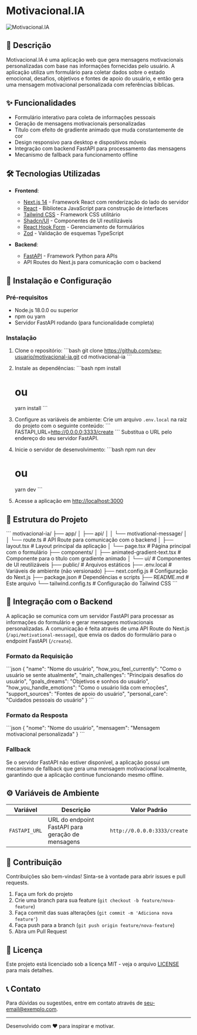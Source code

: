 # Motivacional.IA

![Motivacional.IA](https://via.placeholder.com/1200x630/5f4def/ffffff?text=Motivacional.IA)

## 📝 Descrição

Motivacional.IA é uma aplicação web que gera mensagens motivacionais personalizadas com base nas informações fornecidas pelo usuário. A aplicação utiliza um formulário para coletar dados sobre o estado emocional, desafios, objetivos e fontes de apoio do usuário, e então gera uma mensagem motivacional personalizada com referências bíblicas.

## ✨ Funcionalidades

- Formulário interativo para coleta de informações pessoais
- Geração de mensagens motivacionais personalizadas
- Título com efeito de gradiente animado que muda constantemente de cor
- Design responsivo para desktop e dispositivos móveis
- Integração com backend FastAPI para processamento das mensagens
- Mecanismo de fallback para funcionamento offline

## 🛠️ Tecnologias Utilizadas

- **Frontend**:
  - [Next.js 14](https://nextjs.org/) - Framework React com renderização do lado do servidor
  - [React](https://reactjs.org/) - Biblioteca JavaScript para construção de interfaces
  - [Tailwind CSS](https://tailwindcss.com/) - Framework CSS utilitário
  - [Shadcn/UI](https://ui.shadcn.com/) - Componentes de UI reutilizáveis
  - [React Hook Form](https://react-hook-form.com/) - Gerenciamento de formulários
  - [Zod](https://github.com/colinhacks/zod) - Validação de esquemas TypeScript

- **Backend**:
  - [FastAPI](https://fastapi.tiangolo.com/) - Framework Python para APIs
  - API Routes do Next.js para comunicação com o backend

## 🚀 Instalação e Configuração

### Pré-requisitos

- Node.js 18.0.0 ou superior
- npm ou yarn
- Servidor FastAPI rodando (para funcionalidade completa)

### Instalação

1. Clone o repositório:
   \`\`\`bash
   git clone https://github.com/seu-usuario/motivacional-ia.git
   cd motivacional-ia
   \`\`\`

2. Instale as dependências:
   \`\`\`bash
   npm install
   # ou
   yarn install
   \`\`\`

3. Configure as variáveis de ambiente:
   Crie um arquivo `.env.local` na raiz do projeto com o seguinte conteúdo:
   \`\`\`
   FASTAPI_URL=http://0.0.0.0:3333/create
   \`\`\`
   Substitua o URL pelo endereço do seu servidor FastAPI.

4. Inicie o servidor de desenvolvimento:
   \`\`\`bash
   npm run dev
   # ou
   yarn dev
   \`\`\`

5. Acesse a aplicação em [http://localhost:3000](http://localhost:3000)

## 📁 Estrutura do Projeto

\`\`\`
motivacional-ia/
├── app/
│   ├── api/
│   │   └── motivational-message/
│   │       └── route.ts       # API Route para comunicação com o backend
│   ├── layout.tsx             # Layout principal da aplicação
│   └── page.tsx               # Página principal com o formulário
├── components/
│   ├── animated-gradient-text.tsx  # Componente para o título com gradiente animado
│   └── ui/                    # Componentes de UI reutilizáveis
├── public/                    # Arquivos estáticos
├── .env.local                 # Variáveis de ambiente (não versionado)
├── next.config.js             # Configuração do Next.js
├── package.json               # Dependências e scripts
├── README.md                  # Este arquivo
└── tailwind.config.ts         # Configuração do Tailwind CSS
\`\`\`

## 🔄 Integração com o Backend

A aplicação se comunica com um servidor FastAPI para processar as informações do formulário e gerar mensagens motivacionais personalizadas. A comunicação é feita através de uma API Route do Next.js (`/api/motivational-message`), que envia os dados do formulário para o endpoint FastAPI (`/create`).

### Formato da Requisição

\`\`\`json
{
  "name": "Nome do usuário",
  "how_you_feel_currently": "Como o usuário se sente atualmente",
  "main_challenges": "Principais desafios do usuário",
  "goals_dreams": "Objetivos e sonhos do usuário",
  "how_you_handle_emotions": "Como o usuário lida com emoções",
  "support_sources": "Fontes de apoio do usuário",
  "personal_care": "Cuidados pessoais do usuário"
}
\`\`\`

### Formato da Resposta

\`\`\`json
{
  "nome": "Nome do usuário",
  "mensagem": "Mensagem motivacional personalizada"
}
\`\`\`

### Fallback

Se o servidor FastAPI não estiver disponível, a aplicação possui um mecanismo de fallback que gera uma mensagem motivacional localmente, garantindo que a aplicação continue funcionando mesmo offline.

## ⚙️ Variáveis de Ambiente

| Variável | Descrição | Valor Padrão |
|----------|-----------|--------------|
| `FASTAPI_URL` | URL do endpoint FastAPI para geração de mensagens | `http://0.0.0.0:3333/create` |

## 🤝 Contribuição

Contribuições são bem-vindas! Sinta-se à vontade para abrir issues e pull requests.

1. Faça um fork do projeto
2. Crie uma branch para sua feature (`git checkout -b feature/nova-feature`)
3. Faça commit das suas alterações (`git commit -m 'Adiciona nova feature'`)
4. Faça push para a branch (`git push origin feature/nova-feature`)
5. Abra um Pull Request

## 📄 Licença

Este projeto está licenciado sob a licença MIT - veja o arquivo [LICENSE](LICENSE) para mais detalhes.

## 📞 Contato

Para dúvidas ou sugestões, entre em contato através de [seu-email@exemplo.com](mailto:seu-email@exemplo.com).

---

Desenvolvido com ❤️ para inspirar e motivar.
